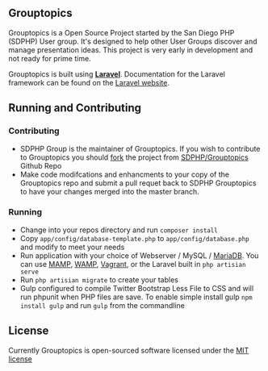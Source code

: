 ## Grouptopics

Grouptopics is a Open Source Project started by the San Diego PHP (SDPHP) User group. It's designed to help other User Groups discover and manage presentation ideas.
This project is very early in development and not ready for prime time.

Grouptopics is built using **[Laravel](https://packagist.org/packages/laravel/framework)**. Documentation for the Laravel framework can be found on the [Laravel website](http://laravel.com/docs).

## Running and Contributing

### Contributing
* SDPHP Group is the maintainer of Grouptopics. If you wish to contribute to Grouptopics you should [fork](https://help.github.com/articles/fork-a-repo) the project from [SDPHP/Grouptopics](https://github.com/sdphp/grouptopics.org) Github Repo
* Make code modifcations and enhancments to your copy of the Grouptopics repo and submit a pull requet back to SDPHP Grouptopics to have your changes merged into the master branch.

### Running
* Change into your repos directory and run ```composer install```
* Copy ```app/config/database-template.php``` to ```app/config/database.php``` and modify to meet your needs
* Run application with your choice of Webserver / MySQL /  [MariaDB](https://mariadb.org/). You can use [MAMP](https://www.mamp.info/), [WAMP](http://www.wampserver.com/en/), [Vagrant](http://www.vagrantup.com), or the Laravel built in ```php artisian serve```
* Run ```php artisian migrate``` to create your tables
* Gulp configured to compile Twitter Bootstrap Less File to CSS and will run phpunit when PHP files are save. To enable simple install gulp ```npm install gulp``` and run ```gulp``` from the commandline

## License

Currently Grouptopics is open-sourced software licensed under the [MIT license](http://opensource.org/licenses/MIT)
